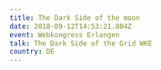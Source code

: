 ```yaml
---
title: The Dark Side of the moon
date: 2018-09-12T14:53:21.804Z
event: Webkongress Erlangen
talk: The Dark Side of the Grid WKE
country: DE
---
```


